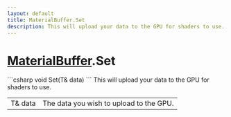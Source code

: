 ```yaml
---
layout: default
title: MaterialBuffer.Set
description: This will upload your data to the GPU for shaders to use.
---
```

# [MaterialBuffer]({{site.url}}/Pages/StereoKit/MaterialBuffer.html).Set

<div class='signature' markdown='1'>
```csharp
void Set(T& data)
```
This will upload your data to the GPU for shaders to use.
</div>

|  |  |
|--|--|
|T& data|The data you wish to upload to the GPU.|




